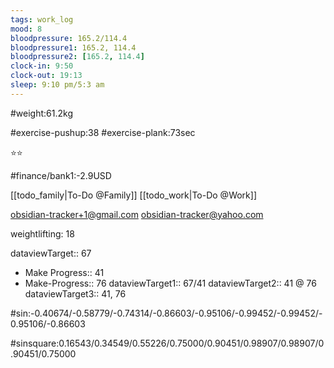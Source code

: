 ```yaml
---
tags: work_log
mood: 8
bloodpressure: 165.2/114.4
bloodpressure1: 165.2, 114.4
bloodpressure2: [165.2, 114.4]
clock-in: 9:50
clock-out: 19:13
sleep: 9:10 pm/5:3 am
---
```


#weight:61.2kg

#exercise-pushup:38
#exercise-plank:73sec


⭐⭐


#finance/bank1:-2.9USD

[[todo_family|To-Do @Family]]
[[todo_work|To-Do @Work]]

obsidian-tracker+1@gmail.com
obsidian-tracker@yahoo.com

weightlifting: 18

dataviewTarget:: 67
- Make Progress:: 41
- Make-Progress:: 76
dataviewTarget1:: 67/41
dataviewTarget2:: 41 @ 76
dataviewTarget3:: 41, 76

#sin:-0.40674/-0.58779/-0.74314/-0.86603/-0.95106/-0.99452/-0.99452/-0.95106/-0.86603

#sinsquare:0.16543/0.34549/0.55226/0.75000/0.90451/0.98907/0.98907/0.90451/0.75000

